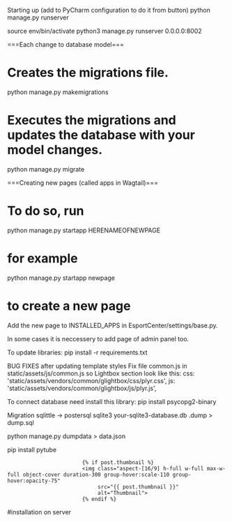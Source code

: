 Starting up (add to PyCharm configuration to do it from button)
python manage.py runserver

source env/bin/activate
python3 manage.py runserver 0.0.0.0:8002

===Each change to database model===

# Creates the migrations file.
python manage.py makemigrations
# Executes the migrations and updates the database with your model changes.
python manage.py migrate


===Creating new pages (called apps in Wagtail)===

# To do so, run 
python manage.py startapp HERENAMEOFNEWPAGE
# for example
python manage.py startapp newpage
# to create a new page

Add the new page to INSTALLED_APPS in EsportCenter/settings/base.py.

In some cases it is neccessery to add page of admin panel too.

To update libraries:
pip install -r requirements.txt     


BUG FIXES after updating template styles
Fix file common.js in static/assets/js/common.js so Lightbox section look like this:
    css: 'static/assets/vendors/common/glightbox/css/plyr.css',
    js: 'static/assets/vendors/common/glightbox/js/plyr.js',


To connect database need install this library:
pip install psycopg2-binary

Migration sqlittle -> postersql
sqlite3 your-sqlite3-database.db .dump > dump.sql

python manage.py dumpdata > data.json

pip install pytube


                            {% if post.thumbnail %}
                            <img class="aspect-[16/9] h-full w-full max-w-full object-cover duration-300 group-hover:scale-110 group-hover:opacity-75"
                                 src="{{ post.thumbnail }}"
                                 alt="Thumbnail">
                            {% endif %}

#installation on server
